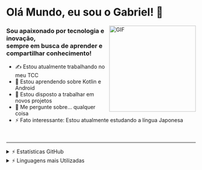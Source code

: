 # Olá Mundo, eu sou o Gabriel! 👋

<picture>
    <source align='right' media="(prefers-color-scheme: light)" srcset='https://github.com/user-attachments/assets/a4c758c1-00c0-4d06-82ee-9ddef817db3d' />
    <source align='right' media="(prefers-color-scheme: dark)" srcset='https://github.com/user-attachments/assets/757d01d2-f647-4ad6-8cb5-5318fdcc8a89' />
    <img align='right' alt='GIF' srcset='https://github.com/user-attachments/assets/a4c758c1-00c0-4d06-82ee-9ddef817db3d' width="230" height="230"/>
</picture> 

### Sou apaixonado por tecnologia e inovação, <br>sempre em busca de aprender e compartilhar conhecimento!

- ✍ Estou atualmente trabalhando no meu TCC
- 🌱 Estou aprendendo sobre Kotlin e Android
- 👯 Estou disposto a trabalhar em novos projetos
- 💬 Me pergunte sobre... qualquer coisa
- ⚡ Fato interessante: Estou atualmente estudando a língua Japonesa
<br />

---

<details>
<summary> ⚡ Estatísticas GitHub</summary>
<br>
<picture>
  <source 
    align='left' width='47%' media="(prefers-color-scheme: dark)" srcset="https://github-readme-stats.vercel.app/api?username=gabrielbarbosa064&show_icons=true&theme=transparent&rank_icon=github&hide_border=true&locale=pt-br&custom_title=Estatísticas&bg_color=00000000&text_color=ffffff&title_color=e76d7f&icon_color=ff969b"
  />
  <source 
    align='left' width='47%' media="(prefers-color-scheme: light), (prefers-color-scheme: no-preference)" srcset="https://github-readme-stats.vercel.app/api?username=gabrielbarbosa064&show_icons=true&theme=default&rank_icon=github&hide_border=true&locale=pt-br&custom_title=Estatísticas&bg_color=00000000&text_color=000000"
  />
  <img align='left' width='47%' src="https://github-readme-stats.vercel.app/api?username=gabrielbarbosa064&show_icons=true&theme=default&rank_icon=github&hide_border=true&locale=pt-br&custom_title= &bg_color=00000000&hide_title=true" 
  />
</picture>
</details>

<details>
<summary> ⚡ Linguagens mais Utilizadas</summary>
<br>
<picture>
  <source align='left' width="47%" media=(prefers-color-scheme: dark) srcset="https://github-readme-stats.vercel.app/api/top-langs/?username=gabrielbarbosa064&layout=compact&theme=dracula&hide_border=true&locale=pt-br&custom_title=Tecnologias:&bg_color=00000000&text_color=ffffff&title_color=e76d7f"
  />
  <source align='left' width="47%" media=(prefers-color-scheme: light), (prefers-color-scheme: no-preference) srcset="https://github-readme-stats.vercel.app/api/top-langs/?username=gabrielbarbosa064&layout=compact&theme=dracula&hide_border=true&locale=pt-br&custom_title=Tecnologias:&bg_color=00000000&text_color=000000&title_color=e76d7f" 
  />
  <img align='left' width='47%' src="https://github-readme-stats.vercel.app/api/top-langs/?username=gabrielbarbosa064&layout=compact&hide_border=true&locale=pt-br&custom_title=Tecnologias:&bg_color=00000000&hide_title=true"
  />
</picture>
</details>
